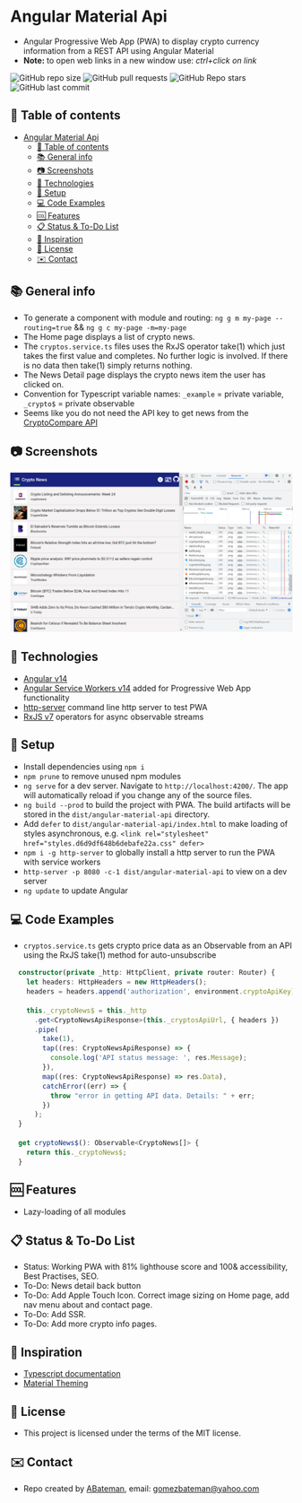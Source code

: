 # Angular Material Api

* Angular Progressive Web App (PWA) to display crypto currency information from a REST API using Angular Material
* **Note:** to open web links in a new window use: _ctrl+click on link_

![GitHub repo size](https://img.shields.io/github/repo-size/AndrewJBateman/angular-material-api?style=plastic)
![GitHub pull requests](https://img.shields.io/github/issues-pr/AndrewJBateman/angular-material-api?style=plastic)
![GitHub Repo stars](https://img.shields.io/github/stars/AndrewJBateman/angular-material-api?style=plastic)
![GitHub last commit](https://img.shields.io/github/last-commit/AndrewJBateman/angular-material-api?style=plastic)

## :page_facing_up: Table of contents

* [Angular Material Api](#angular-material-api)
  * [:page_facing_up: Table of contents](#page_facing_up-table-of-contents)
  * [:books: General info](#books-general-info)
  * [:camera: Screenshots](#camera-screenshots)
  * [:signal_strength: Technologies](#signal_strength-technologies)
  * [:floppy_disk: Setup](#floppy_disk-setup)
  * [:computer: Code Examples](#computer-code-examples)
  * [:cool: Features](#cool-features)
  * [:clipboard: Status & To-Do List](#clipboard-status--to-do-list)
  * [:clap: Inspiration](#clap-inspiration)
  * [:file_folder: License](#file_folder-license)
  * [:envelope: Contact](#envelope-contact)

## :books: General info

* To generate a component with module and routing: `ng g m my-page --routing=true` && `ng g c my-page -m=my-page`
* The Home page displays a list of crypto news.
* The `cryptos.service.ts` files uses the RxJS operator take(1) which just takes the first value and completes. No further logic is involved. If there is no data then take(1) simply returns nothing.
* The News Detail page displays the crypto news item the user has clicked on.
* Convention for Typescript variable names: `_example` = private variable, `_crypto$` = private observable
* Seems like you do not need the API key to get news from the [CryptoCompare API](https://min-api.cryptocompare.com/)

## :camera: Screenshots

![Example screenshot](./imgs/crypto.png)

## :signal_strength: Technologies

* [Angular v14](https://angular.io/)
* [Angular Service Workers v14](https://angular.io/guide/service-worker-getting-started) added for Progressive Web App functionality
* [http-server](https://www.npmjs.com/package/http-server) command line http server to test PWA
* [RxJS v7](http://reactivex.io/) operators for async observable streams

## :floppy_disk: Setup

* Install dependencies using `npm i`
* `npm prune` to remove unused npm modules
* `ng serve` for a dev server. Navigate to `http://localhost:4200/`. The app will automatically reload if you change any of the source files.
* `ng build --prod` to build the project with PWA. The build artifacts will be stored in the `dist/angular-material-api` directory.
* Add `defer` to `dist/angular-material-api/index.html` to make loading of styles asynchronous, e.g. `<link rel="stylesheet" href="styles.d6d9df648b6debafe22a.css" defer>`
* `npm i -g http-server` to globally install a http server to run the PWA with service workers
* `http-server -p 8080 -c-1 dist/angular-material-api` to view on a dev server
* `ng update` to update Angular

## :computer: Code Examples

* `cryptos.service.ts` gets crypto price data as an Observable from an API using the RxJS take(1) method for auto-unsubscribe

```typescript
  constructor(private _http: HttpClient, private router: Router) {
    let headers: HttpHeaders = new HttpHeaders();
    headers = headers.append('authorization', environment.cryptoApiKey);

    this._cryptoNews$ = this._http
      .get<CryptoNewsApiResponse>(this._cryptosApiUrl, { headers })
      .pipe(
        take(1),
        tap((res: CryptoNewsApiResponse) => {
          console.log('API status message: ', res.Message);
        }),
        map((res: CryptoNewsApiResponse) => res.Data),
        catchError((err) => {
          throw "error in getting API data. Details: " + err;
        })
      );
  }

  get cryptoNews$(): Observable<CryptoNews[]> {
    return this._cryptoNews$;
  }
```

## :cool: Features

* Lazy-loading of all modules

## :clipboard: Status & To-Do List

* Status: Working PWA with 81% lighthouse score and 100& accessibility, Best Practises, SEO.
* To-Do: News detail back button
* To-Do: Add Apple Touch Icon. Correct image sizing on Home page, add nav menu about and contact page.
* To-Do: Add SSR.
* To-Do: Add more crypto info pages.

## :clap: Inspiration

* [Typescript documentation](https://www.typescriptlang.org/docs/)
* [Material Theming](https://material.io/design/material-theming/overview.html#using-material-theming)

## :file_folder: License

* This project is licensed under the terms of the MIT license.

## :envelope: Contact

* Repo created by [ABateman](https://github.com/AndrewJBateman), email: gomezbateman@yahoo.com
